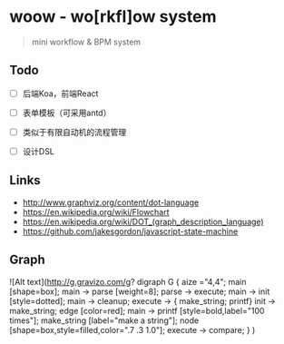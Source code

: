 woow - wo[rkfl]ow system
===

> mini workflow & BPM system


## Todo

- [ ] 后端Koa，前端React
- [ ] 表单模板（可采用antd）
- [ ] 类似于有限自动机的流程管理
- [ ] 设计DSL


## Links

- http://www.graphviz.org/content/dot-language
- https://en.wikipedia.org/wiki/Flowchart
- https://en.wikipedia.org/wiki/DOT_(graph_description_language)
- https://github.com/jakesgordon/javascript-state-machine


## Graph

![Alt text](http://g.gravizo.com/g?
  digraph G {
    aize ="4,4";
    main [shape=box];
    main -> parse [weight=8];
    parse -> execute;
    main -> init [style=dotted];
    main -> cleanup;
    execute -> { make_string; printf}
    init -> make_string;
    edge [color=red];
    main -> printf [style=bold,label="100 times"];
    make_string [label="make a string"];
    node [shape=box,style=filled,color=".7 .3 1.0"];
    execute -> compare;
  }
)

